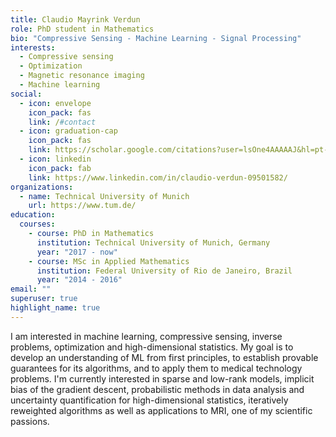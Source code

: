 ```yaml
---
title: Claudio Mayrink Verdun
role: PhD student in Mathematics
bio: "Compressive Sensing - Machine Learning - Signal Processing"
interests:
  - Compressive sensing
  - Optimization
  - Magnetic resonance imaging
  - Machine learning
social:
  - icon: envelope
    icon_pack: fas
    link: /#contact
  - icon: graduation-cap
    icon_pack: fas
    link: https://scholar.google.com/citations?user=lsOne4AAAAAJ&hl=pt-BR
  - icon: linkedin
    icon_pack: fab
    link: https://www.linkedin.com/in/claudio-verdun-09501582/
organizations:
  - name: Technical University of Munich
    url: https://www.tum.de/
education:
  courses:
    - course: PhD in Mathematics
      institution: Technical University of Munich, Germany
      year: "2017 - now"
    - course: MSc in Applied Mathematics
      institution: Federal University of Rio de Janeiro, Brazil
      year: "2014 - 2016"
email: ""
superuser: true
highlight_name: true
---
```

I am interested in machine learning, compressive sensing, inverse problems, optimization and high-dimensional
statistics. My goal is to develop an understanding of ML from first principles, to establish provable guarantees for its
algorithms, and to apply them to medical technology problems. I'm currently interested in sparse and low-rank models,
implicit bias of the gradient descent, probabilistic methods in data analysis and uncertainty quantification
for high-dimensional statistics, iteratively reweighted algorithms as well as applications to MRI, one of my scientific passions.